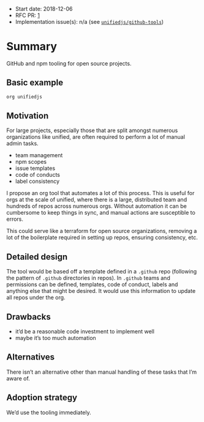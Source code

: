 *   Start date: 2018-12-06
*   RFC PR: [1][]
*   Implementation issue(s): n/a (see [`unifiedjs/github-tools`][tools])

# Summary

GitHub and npm tooling for open source projects.

## Basic example

```sh
org unifiedjs
```

## Motivation

For large projects, especially those that are split amongst numerous
organizations like unified, are often required to perform a lot of
manual admin tasks.

*   team management
*   npm scopes
*   issue templates
*   code of conducts
*   label consistency

I propose an org tool that automates a lot of this process.
This is useful for orgs at the scale of unified, where there is a large,
distributed team and hundreds of repos across numerous orgs.
Without automation it can be cumbersome to keep things in sync, and manual
actions are susceptible to errors.

This could serve like a terraform for open source organizations, removing a lot
of the boilerplate required in setting up repos, ensuring consistency, etc.

## Detailed design

The tool would be based off a template defined in a `.github` repo (following
the pattern of `.github` directories in repos).
In `.github` teams and permissions can be defined, templates, code of conduct,
labels and anything else that might be desired.
It would use this information to update all repos under the org.

## Drawbacks

*   it’d be a reasonable code investment to implement well
*   maybe it’s too much automation

## Alternatives

There isn’t an alternative other than manual handling of these tasks that I’m
aware of.

## Adoption strategy

We’d use the tooling immediately.

[1]: https://github.com/unifiedjs/rfcs/pull/1

[tools]: https://github.com/unifiedjs/github-tools
